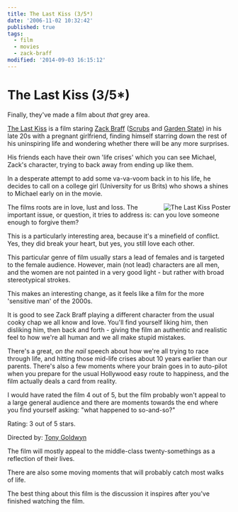 ```yaml
---
title: The Last Kiss (3/5*)
date: '2006-11-02 10:32:42'
published: true
tags:
  - film
  - movies
  - zack-braff
modified: '2014-09-03 16:15:12'
---
```

# The Last Kiss (3/5*)

Finally, they've made a film about *that* grey area.

<a class="item fn url" href="http://imdb.com/title/tt0434139/">The Last Kiss</a> is a film staring [Zack Braff][zb] ([Scrubs][scrubs] and [Garden State][gs]) in his late 20s with a pregnant girlfriend, finding himself starring down the rest of his uninspiring life and wondering whether there will be any more surprises.

His friends each have their own 'life crises' which you can see Michael, Zack's character, trying to back away from ending up like them.

In a desperate attempt to add some va-va-voom back in to his life, he decides to call on a college girl (University for us Brits) who shows a shines to Michael early on in the movie.

[zb]: http://imdb.com/name/nm0103785/
[gs]: http://imdb.com/title/tt0333766/
[scrubs]: http://imdb.com/title/tt0285403/


<!--more-->

<img alt="The Last Kiss Poster" style="float: right; padding-left: 20px" src="/images/the_last_kiss_poster.jpg" />
The films roots are in love, lust and loss.  The important issue, or question, it tries to address is: can you love someone enough to forgive them?

This is a particularly interesting area, because it's a minefield of conflict.  Yes, they did break your heart, but yes, you still love each other.

This particular genre of film usually stars a lead of females and is targeted to the female audience.  However, main (not lead) characters are all men, and the women are not painted in a very good light - but rather with broad stereotypical strokes.

This makes an interesting change, as it feels like a film for the more 'sensitive man' of the 2000s.

It is good to see Zack Braff playing a different character from the usual cooky chap we all know and love.  You'll find yourself liking him, then disliking him, then back and forth - giving the film an authentic and realistic feel to how we're all human and we all make stupid mistakes.

There's a great, *on the nail* speech about how we're all trying to race through life, and hitting those mid-life crises about 10 years earlier than our parents.  There's also a few moments where your brain goes in to auto-pilot when you prepare for the usual Hollywood easy route to happiness, and the film actually deals a card from reality.

I would have rated the film 4 out of 5, but the film probably won't appeal to a large general audience and there are moments towards the end where you find yourself asking: "what happened to so-and-so?"

Rating: <span class="rating">3</span> out of 5 stars.

Directed by: [Tony Goldwyn](http://imdb.com/name/nm0001282/)
<div class="summary">The film will mostly appeal to the middle-class twenty-somethings as a reflection of their lives.

There are also some moving moments that will probably catch most walks of life.

The best thing about this film is the discussion it inspires after you've finished watching the film.</div>

